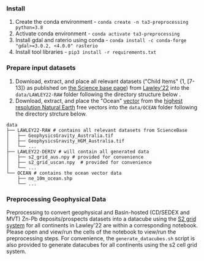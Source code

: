 ### Install
1. Create the conda environment - `conda create -n ta3-preprocessing python=3.8`
2. Activate conda environment - `conda activate ta3-preprocessing`
3. Install gdal and raterio using conda - `conda install -c conda-forge "gdal>=3.0.2, <4.0.0" rasterio`
3. Install tool libraries - `pip3 install -r requirements.txt`


### Prepare input datasets
1. Download, extract, and place all relevant datasets ("Child Items" {1, [7-13]} as published on [the Science base page](https://www.sciencebase.gov/catalog/item/6193e9f3d34eb622f68f13a5)) from [Lawley'22](https://www.sciencedirect.com/science/article/pii/S0169136821006612) into the `data/LAWLEY22-RAW` folder following the directory structure below .
2. Download, extract, and place the "Ocean" [vector](https://www.naturalearthdata.com/http//www.naturalearthdata.com/download/10m/physical/ne_10m_ocean.zip) from the [highest resolution Natural Earth](https://www.naturalearthdata.com/downloads/10m-physical-vectors/) free vectors into the `data/OCEAN` folder following the directory strcture below.

```
data
├── LAWLEY22-RAW # contains all relevant datasets from ScienceBase
│   ├── GeophysicsGravity_Australia.tif 
│   ├── GeophysicsGravity_HGM_Australia.tif
│   └── ...
├── LAWLEY22-DERIV # will contain all generated data
│   ├── s2_grid_aus.npy # provided for convenience
│   ├── s2_grid_uscan.npy  # provided for convenience
│   └── ...
└── OCEAN # contains the ocean vector data
    ├── ne_10m_ocean.shp
    └── ...
```

### Preprocessing Geophysical Data
Preprocessing to convert geophysical and Basin-hosted (CD/SEDEX and MVT) Zn-Pb deposits/prospects datasets into a datacube using the [S2 grid system](https://s2geometry.io/) for all continents in Lawley'22 are within a corresponding notebook. Please open and view/run the cells of the notebook to view/run the preprocessing steps. For convenience, the `generate_datacubes.sh` script is also provided to generate datacubes for all continents using the s2 cell grid system.

